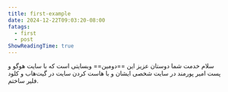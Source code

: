 ```yaml
---
title: first-example
date: 2024-12-22T09:03:20-08:00
fatags:
  - first
  - post
ShowReadingTime: true
---
```

سلام خدمت شما دوستان عزیز 
این ==دومین== وبسایتی است که با سایت هوگو و پست امیر پورمند در سایت شخصی ایشان و با هاست کردن سایت در گیت‌هاب و کلود فلیر ساختم.
